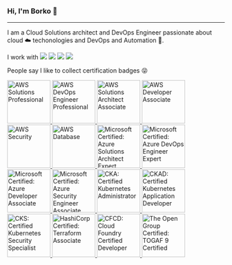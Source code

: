 ### Hi, I'm Borko 👋
___

I am a Cloud Solutions architect and DevOps Engineer passionate about cloud :cloud: techonologies and DevOps and Automation :rocket:.

I work with <img src="https://img.shields.io/static/v1?style=flat&logo=microsoft-azure&logoColor=white&label=&message=Azure&color=blue"> <img src="https://img.shields.io/static/v1?style=flat&color=orange&logo=amazon-aws&logoColor=white&label=&message=AWS"> <img src="https://img.shields.io/static/v1?style=flat&logo=kubernetes&logoColor=white&label=&message=kubernetes"> <img src="https://img.shields.io/static/v1?style=flat&logo=terraform&label=&message=Terraform&color=blueviolet">

People say I like to collect certification badges :stuck_out_tongue_closed_eyes:

<a href="https://www.youracclaim.com/badges/c050de1a-06c0-4aba-a0ff-d6b526fd3fe3/public_url">
<img class="icon-image" height="100" src="https://www.b3o.ca/assets/images/aws-sap-icon.png" alt="AWS Solutions Professional" />    
</a>
<a href="https://www.youracclaim.com/badges/158df23f-efc2-45ed-aa8f-720662e3ee96/public_url">
<img class="icon-image" height="100" src="https://www.b3o.ca/assets/images/aws-dop-icon.png" alt="AWS DevOps Engineer Professional" />    
</a>
<a href="https://www.youracclaim.com/badges/a8903e8c-82f0-487d-9d97-f4338334d53f/public_url">
<img class="icon-image" height="100" src="https://www.b3o.ca/assets/images/aws-saa-icon.png" alt="AWS Solutions Architect Associate" />
</a>
<a href="https://www.youracclaim.com/badges/87e203e9-ebc1-4521-93d7-dc5571a796a8/public_url">
<img class="icon-image" height="100" src="https://www.b3o.ca/assets/images/aws-dev-icon.png" alt="AWS Developer Associate" />
 </a>
<a href="https://www.youracclaim.com/badges/3b2b95a9-457c-4fc3-ae86-c527f0a6db7e/public_url">
<img class="icon-image" height="100" src="https://www.b3o.ca/assets/images/aws-security-icon.png" alt="AWS Security" />
</a>
<a href="https://www.youracclaim.com/badges/8657a0bb-dba1-4740-9098-0a6df71bb078/public_url">
<img class="icon-image" height="100" src="https://www.b3o.ca/assets/images/aws-dbs-icon.png" alt="AWS Database" />
</a>
<a href="https://www.youracclaim.com/badges/2dcd6a6f-70b0-44e3-9b27-8dd4d38a468e/public_url">
<img class="icon-image" height="100" src="https://www.b3o.ca/assets/images/azure-solutions-architect-expert-600x600.png" alt="Microsoft Certified: Azure Solutions Architect Expert" />
</a>
<a href="https://www.youracclaim.com/badges/1d0875b2-6577-46aa-a9ae-07d702000206/public_url">
<img class="icon-image" height="100" src="https://www.b3o.ca/assets/images/azure-devops-engineer-expert-600x600.png" alt="Microsoft Certified: Azure DevOps Engineer Expert" />
</a>
<a href="https://www.youracclaim.com/badges/ae926507-f87e-4d7b-ad0d-cc15b2daeb3f/public_url">
<img class="icon-image" height="100" src="https://www.b3o.ca/assets/images/azure-developer-associate-600x600.png" alt="Microsoft Certified: Azure Developer Associate" />
</a>
<a href="https://www.youracclaim.com/badges/d7ee83d2-aac8-4bc6-80c5-9887b2494582/public_url">
<img class="icon-image" height="100" src="https://www.b3o.ca/assets/images/azure-security-engineer-associate600x600.png" alt="Microsoft Certified: Azure Security Engineer Associate" />
</a>
<a href="https://www.youracclaim.com/badges/e9162af8-5109-4e1a-a2aa-59884932c671/public_url">
<img class="icon-image" height="100" src="https://www.b3o.ca/assets/images/logo_cka_whitetext.png" alt="CKA: Certified Kubernetes Administrator" />
</a>
<a href="https://www.youracclaim.com/badges/37045358-70c5-4fd0-b3e0-f60ef31e35e2/public_url">
<img class="icon-image" height="100" src="https://www.b3o.ca/assets/images/kubernetes-ckad-color.png" alt="CKAD: Certified Kubernetes Application Developer" />
</a>
<a href="https://www.youracclaim.com/badges/37045358-70c5-4fd0-b3e0-f60ef31e35e2/public_url">
<img class="icon-image" height="100" src="www.b3o.ca/assets/images/kubernetes-security-specialist-logo-300x285.png" alt="CKS: Certified Kubernetes Security Specialist" />
</a>
<a href="https://www.youracclaim.com/badges/bb30f487-45d2-4dd3-9ef4-4e03e65e0201/public_url">
<img class="icon-image" height="100" src="https://www.b3o.ca/assets/images/Terraform-Associate-Badge.png" alt="HashiCorp Certified: Terraform Associate" />
</a>
<a href="https://www.youracclaim.com/badges/e8dd45c6-4463-458c-8209-2a7b6a7bae77/public_url">
<img class="icon-image" height="100" src="https://www.b3o.ca/assets/images/cfcd-icon.png" alt="CFCD: Cloud Foundry Certified Developer" />
</a>
<a href="https://www.youracclaim.com/badges/f7f0e102-3ad0-4ef4-918e-785e4bc80c17/public_url">
<img class="icon-image" height="100" src="https://www.b3o.ca/assets/images/togaf-icon.png" alt="The Open Group Certified: TOGAF 9 Certified" />
</a>

<!--
**borkod/borkod** is a ✨ _special_ ✨ repository because its `README.md` (this file) appears on your GitHub profile.

Here are some ideas to get you started:

- 🔭 I’m currently working on ...
- 🌱 I’m currently learning ...
- 👯 I’m looking to collaborate on ...
- 🤔 I’m looking for help with ...
- 💬 Ask me about ...
- 📫 How to reach me: ...
- 😄 Pronouns: ...
- ⚡ Fun fact: ...
-->
